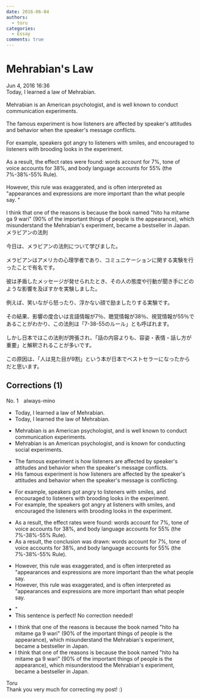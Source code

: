 ```yaml
---
date: 2016-06-04
authors:
  - toru
categories:
  - Essay
comments: true
---
```


# Mehrabian's Law
<div class="date">Jun 4, 2016 16:36</div>
<div id="post"><div id="body_show_ori">
Today, I learned a law of Mehrabian.<br/><br/>Mehrabian is an American psychologist, and is well known to conduct communication experiments.<br/><br/>The famous experiment is how listeners are affected by speaker's attitudes and behavior when the speaker's message conflicts.<br/><br/>For example, speakers got angry to listeners with smiles, and encouraged to listeners with brooding looks in the experiment.<br/><br/>As a result, the effect rates were found: words account for 7%, tone of voice accounts for 38%, and body language accounts for 55% (the 7%-38%-55% Rule).<br/><br/>However, this rule was exaggerated, and is often interpreted as "appearances and expressions are more important than the what people say. "<br/><br/>I think that one of the reasons is because the book named "hito ha mitame ga 9 wari" (90% of the important things of people is the appearance), which misunderstand the Mehrabian's experiment, became a bestseller in Japan. 
</div></div>

<!-- more -->

<div id="post_ja"><div id="body_show_mo">
メラビアンの法則<br/><br/>今日は、メラビアンの法則について学びました。<br/><br/>メラビアンはアメリカの心理学者であり、コミュニケーションに関する実験を行ったことで有名です。<br/><br/>彼は矛盾したメッセージが発せられたとき、その人の態度や行動が聞き手にどのような影響を及ぼすかを実験しました。<br/><br/>例えば、笑いながら怒ったり、浮かない顔で励ましたりする実験です。<br/><br/>その結果、影響の度合いは言語情報が7％、聴覚情報が38％、視覚情報が55％であることがわかり、この法則は「7-38-55のルール」とも呼ばれます。<br/><br/>しかし日本ではこの法則が誇張され、「話の内容よりも、容姿・表情・話し方が重要」と解釈されることが多いです。<br/><br/>この原因は、「人は見た目が9割」という本が日本でベストセラーになったからだと思います。
</div></div>

## Corrections (1)
<div id="block"><div class="first_name"> No. 1　<span class="just_name">always-mino</span></div><div id="block2">
<ul class="correction_field">
<li class="incorrect">Today, I learned a law of Mehrabian.</li>
<li class="corrected correct">
Today, I learned the law of Mehrabian.
</li>
</ul>
<ul class="correction_field">
<li class="incorrect">Mehrabian is an American psychologist, and is well known to conduct communication experiments.</li>
<li class="corrected correct">
Mehrabian is an American psychologist, and is known for conducting social experiments.
</li>
</ul>
<ul class="correction_field">
<li class="incorrect">The famous experiment is how listeners are affected by speaker's attitudes and behavior when the speaker's message conflicts.</li>
<li class="corrected correct">
His famous experiment is how listeners are affected by the speaker's attitudes and behavior when the speaker's message is conflicting.
</li>
</ul>
<ul class="correction_field">
<li class="incorrect">For example, speakers got angry to listeners with smiles, and encouraged to listeners with brooding looks in the experiment.</li>
<li class="corrected correct">
For example, the speakers got angry at listeners with smiles, and encouraged the listeners with brooding looks in the experiment.
</li>
</ul>
<ul class="correction_field">
<li class="incorrect">As a result, the effect rates were found: words account for 7%, tone of voice accounts for 38%, and body language accounts for 55% (the 7%-38%-55% Rule).</li>
<li class="corrected correct">
As a result, the conclusion was drawn: words account for 7%, tone of voice accounts for 38%, and body language accounts for 55% (the 7%-38%-55% Rule).
</li>
</ul>
<ul class="correction_field">
<li class="incorrect">However, this rule was exaggerated, and is often interpreted as "appearances and expressions are more important than the what people say.</li>
<li class="corrected correct">
However, this rule was exaggerated, and is often interpreted as "appearances and expressions are more important than what people say.
</li>
</ul>
<ul class="correction_field">
<li class="incorrect">"</li>
<li class="corrected perfect">This sentence is perfect! No correction needed!</li>
</ul>
<ul class="correction_field">
<li class="incorrect">I think that one of the reasons is because the book named "hito ha mitame ga 9 wari" (90% of the important things of people is the appearance), which misunderstand the Mehrabian's experiment, became a bestseller in Japan.</li>
<li class="corrected correct">
I think that one of the reasons is because the book named "hito ha mitame ga 9 wari" (90% of the important things of people is the appearance), which misunderstood the Mehrabian's experiment, became a bestseller in Japan.
</li>
</ul>
</div><div class="name"><span class="just_name">Toru</span><br>
Thank you very much for correcting my post! :)
</div>
</div>
